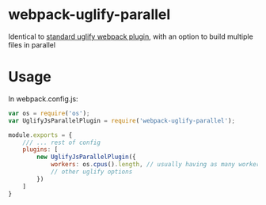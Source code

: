 # webpack-uglify-parallel
Identical to [standard uglify webpack plugin](https://webpack.github.io/docs/list-of-plugins.html#uglifyjsplugin), with an option to build multiple files in parallel

# Usage
In webpack.config.js:
```javascript
var os = require('os');
var UglifyJsParallelPlugin = require('webpack-uglify-parallel');

module.exports = {
    /// ... rest of config
    plugins: [
        new UglifyJsParallelPlugin({
            workers: os.cpus().length, // usually having as many workers as cpu cores gives good results
            // other uglify options
        })
    ]
}

```
